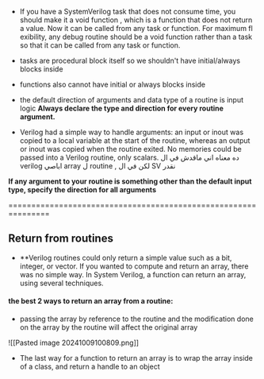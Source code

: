 - If you have a SystemVerilog task that does not consume time, you should make it a void function , which is a function that does not return a value. Now it can be called from any task or function. For maximum fl exibility, any debug routine should be a void function rather than a task so that it can be called from any task or function.

- tasks are procedural block itself so we shouldn't have initial/always blocks inside 
- functions also cannot have initial or always blocks inside 


- the default direction of arguments and data type of a routine is input logic **Always declare the type and direction for every routine argument.**

- Verilog had a simple way to handle arguments: an input or inout was copied to a local variable at the start of the routine, whereas an output or inout was copied when the routine exited. No memories could be passed into a Verilog routine, only scalars.
ده معناه اني ماقدش  في ال verilog اباصي array ل routine , لكن في ال SV نقدر

 
**If any argument to your routine is something other than the default input type, specify the direction for all arguments**


===============================================================
## Return from routines ##

- **Verilog routines could only return a simple value such as a bit, integer, or vector. If you wanted to compute and return an array, there was no simple way. In System Verilog, a function can return an array, using several techniques.

#### the best 2 ways to return an array from a routine:

- passing the array by reference to the routine and the modification done on the array by the routine will affect the original array

![[Pasted image 20241009100809.png]]

- The last way for a function to return an array is to wrap the array inside of a class, and return a handle to an object


 
